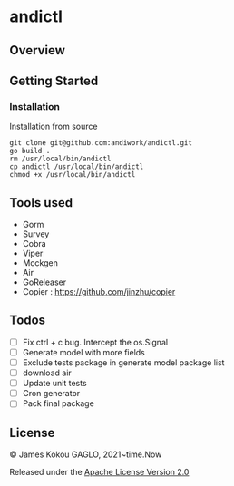 # andictl

## Overview

## Getting Started
### Installation
Installation from source 
```
git clone git@github.com:andiwork/andictl.git
go build .
rm /usr/local/bin/andictl
cp andictl /usr/local/bin/andictl
chmod +x /usr/local/bin/andictl
```

## Tools used
- Gorm
- Survey
- Cobra
- Viper
- Mockgen
- Air
- GoReleaser
- Copier : https://github.com/jinzhu/copier

## Todos
* [ ] Fix ctrl + c bug. Intercept the os.Signal
* [ ] Generate model with more fields
* [ ] Exclude tests package in generate model package list
* [ ] download air
* [ ] Update unit tests
* [ ] Cron generator
* [ ] Pack final package

## License

© James Kokou GAGLO, 2021~time.Now

Released under the [Apache License Version 2.0](https://www.apache.org/licenses/LICENSE-2.0.txt)
